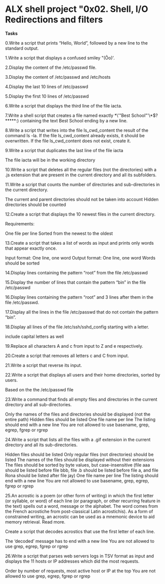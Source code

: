 # ALX shell project "0x02. Shell, I/O Redirections and filters
__Tasks__


0.Write a script that prints “Hello, World”, followed by a new line to the standard output.

1.Write a script that displays a confused smiley "(Ôo)'.

2.Display the content of the /etc/passwd file.

3.Display the content of /etc/passwd and /etc/hosts

4.Display the last 10 lines of /etc/passwd

5.Display the first 10 lines of /etc/passwd

6.Write a script that displays the third line of the file iacta.

7.Write a shell script that creates a file named exactly \*\\'"Best School"\'\\*$\?\*\*\*\*\*:) containing the text Best School ending by a new line.

8.Write a script that writes into the file ls_cwd_content the result of the command ls -la. If the file ls_cwd_content already exists, it should be overwritten. If the file ls_cwd_content does not exist, create it.

9.Write a script that duplicates the last line of the file iacta

The file iacta will be in the working directory

10.Write a script that deletes all the regular files (not the directories) with a .js extension that are present in the current directory and all its subfolders.

11.Write a script that counts the number of directories and sub-directories in the current directory.

The current and parent directories should not be taken into account
Hidden directories should be counted

12.Create a script that displays the 10 newest files in the current directory.

Requirements:

One file per line
Sorted from the newest to the oldest

13.Create a script that takes a list of words as input and prints only words that appear exactly once.

Input format: One line, one word
Output format: One line, one word
Words should be sorted

14.Display lines containing the pattern “root” from the file /etc/passwd

15.Display the number of lines that contain the pattern “bin” in the file /etc/passwd

16.Display lines containing the pattern “root” and 3 lines after them in the file /etc/passwd.

17.Display all the lines in the file /etc/passwd that do not contain the pattern “bin”.

18.Display all lines of the file /etc/ssh/sshd_config starting with a letter.

include capital letters as well

19.Replace all characters A and c from input to Z and e respectively.

20.Create a script that removes all letters c and C from input.

21.Write a script that reverse its input.

22.Write a script that displays all users and their home directories, sorted by users.

Based on the the /etc/passwd file

23.Write a command that finds all empty files and directories in the current directory and all sub-directories.

Only the names of the files and directories should be displayed (not the entire path)
Hidden files should be listed
One file name per line
The listing should end with a new line
You are not allowed to use basename, grep, egrep, fgrep or rgrep

24.Write a script that lists all the files with a .gif extension in the current directory and all its sub-directories.

Hidden files should be listed
Only regular files (not directories) should be listed
The names of the files should be displayed without their extensions
The files should be sorted by byte values, but case-insensitive (file aaa should be listed before file bbb, file .b should be listed before file a, and file Rona should be listed after file jay)
One file name per line
The listing should end with a new line
You are not allowed to use basename, grep, egrep, fgrep or rgrep

25.An acrostic is a poem (or other form of writing) in which the first letter (or syllable, or word) of each line (or paragraph, or other recurring feature in the text) spells out a word, message or the alphabet. The word comes from the French acrostiche from post-classical Latin acrostichis). As a form of constrained writing, an acrostic can be used as a mnemonic device to aid memory retrieval. Read more.

Create a script that decodes acrostics that use the first letter of each line.

The ‘decoded’ message has to end with a new line
You are not allowed to use grep, egrep, fgrep or rgrep

26.Write a script that parses web servers logs in TSV format as input and displays the 11 hosts or IP addresses which did the most requests.

Order by number of requests, most active host or IP at the top
You are not allowed to use grep, egrep, fgrep or rgrep
